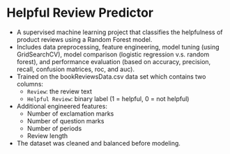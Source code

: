 # Helpful Review Predictor
- A supervised machine learning project that classifies the helpfulness of product reviews using a Random Forest model.
- Includes data preprocessing, feature engineering, model tuning (using GridSearchCV), model comparison (logistic regression v.s. random forest), and performance evaluation (based on accuracy, precision, recall, confusion matrices, roc, and auc).
- Trained on the bookReviewsData.csv data set which contains two columns:
    - ```Review```: the review text
    - ```Helpful Review```: binary label (1 = helpful, 0 = not helpful)
- Additional engineered features:
    - Number of exclamation marks
    - Number of question marks
    - Number of periods
    - Review length
- The dataset was cleaned and balanced before modeling. 
